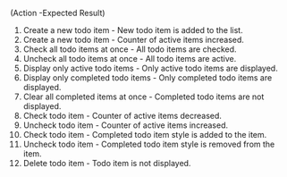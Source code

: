 (Action -Expected Result) 
1.	Create a new todo item - New todo item is added to the list.
2.	Create a new todo item - Counter of active items increased.
3.	Сheck all todo items at once - All todo items are checked.
4.  Uncheck all todo items at once - All todo items are active.
5.	Display only active todo items - Only active todo items are displayed.
6.	Display only completed todo items - Only completed todo items are displayed.
7.  Clear all completed items at once - Completed todo items are not displayed.
8.	Check todo item - Counter of active items decreased.
9.	Uncheck todo item - Counter of active items increased.
10.	Check todo item - Completed todo item style is added to the item.
11.	Uncheck todo item - Completed todo item style is removed from the item.
12. Delete todo item - Todo item is not displayed.